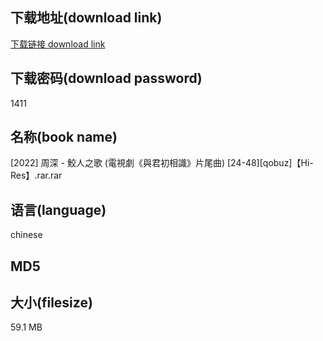 ## 下载地址(download link)
[下载链接 download link](https://voluble-croquembouche-d321dc.netlify.app/?s=%5B2022%5D+%E5%91%A8%E6%B7%B1+-+%E9%AE%AB%E4%BA%BA%E4%B9%8B%E6%AD%8C+%28%E9%9B%BB%E8%A6%96%E5%8A%87%E3%80%8A%E8%88%87%E5%90%9B%E5%88%9D%E7%9B%B8%E8%AD%98%E3%80%8B%E7%89%87%E5%B0%BE%E6%9B%B2%29+%5B24-48%5D%5Bqobuz%5D%E3%80%90Hi-Res%E3%80%91.rar)

## 下载密码(download password)
1411

## 名称(book name)
[2022] 周深 - 鮫人之歌 (電視劇《與君初相識》片尾曲) [24-48][qobuz]【Hi-Res】.rar.rar

## 语言(language)
chinese

## MD5


## 大小(filesize)
59.1 MB
